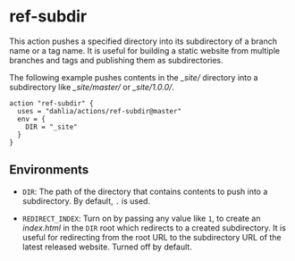 ref-subdir
==========

This action pushes a specified directory into its subdirectory of a branch
name or a tag name.  It is useful for building a static website from multiple
branches and tags and publishing them as subdirectories.

The following example pushes contents in the *_site/* directory into
a subdirectory like *_site/master/* or *_site/1.0.0/*.

    action "ref-subdir" {
      uses = "dahlia/actions/ref-subdir@master"
      env = {
        DIR = "_site"
      }
    }


Environments
------------

 -  `DIR`: The path of the directory that contains contents to push into
    a subdirectory.  By default, `.` is used.

 -  `REDIRECT_INDEX`: Turn on by passing any value like `1`, to create an
    *index.html* in the `DIR` root which redirects to a created subdirectory.
    It is useful for redirecting from the root URL to the subdirectory URL
    of the latest released website.  Turned off by default.
